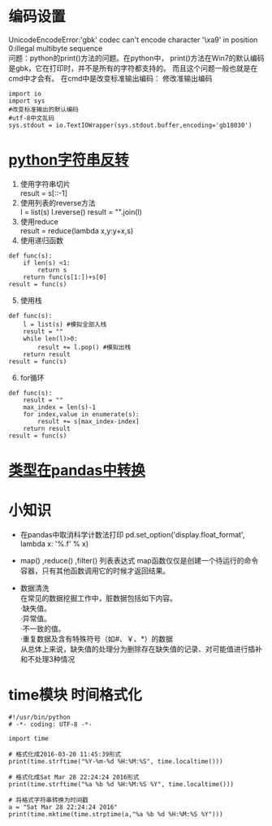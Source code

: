 # 编码设置  
UnicodeEncodeError:'gbk' codec can't encode character '\xa9' in position 0:illegal multibyte sequence  
问题：python的print()方法的问题。在python中， print()方法在Win7的默认编码是gbk，它在打印时，并不是所有的字符都支持的。 而且这个问题一般也就是在cmd中才会有。 在cmd中是改变标准输出编码： 修改准输出编码  
```
import io  
import sys 
#改变标准输出的默认编码 
#utf-8中文乱码
sys.stdout = io.TextIOWrapper(sys.stdout.buffer,encoding='gb18030') 
```

# [python字符串反转](https://www.cnblogs.com/taceywong/p/8045127.html)
1. 使用字符串切片  
result = s[::-1]
2. 使用列表的reverse方法  
l = list(s)
l.reverse()
result = "".join(l)
3. 使用reduce  
result = reduce(lambda x,y:y+x,s)
4. 使用递归函数  
```
def func(s):
    if len(s) <1:
        return s
    return func(s[1:])+s[0]
result = func(s)
```
5. 使用栈  
```
def func(s):
    l = list(s) #模拟全部入栈
    result = ""
    while len(l)>0:
        result += l.pop() #模拟出栈
    return result
result = func(s)
```
6. for循环  
```
def func(s):
    result = ""
    max_index = len(s)-1
    for index,value in enumerate(s):
        result += s[max_index-index]
    return result
result = func(s)
```

# [类型在pandas中转换](https://www.cnblogs.com/onemorepoint/p/9404753.html)

# 小知识
* 在pandas中取消科学计数法打印
  pd.set_option('display.float_format', lambda x: '%.f' % x)

* map() ,reduce() ,filter() 列表表达式
map函数仅仅是创建一个待运行的命令容器，只有其他函数调用它的时候才返回结果。

* 数据清洗  
在常见的数据挖掘工作中，脏数据包括如下内容。  
·缺失值。  
·异常值。  
·不一致的值。  
·重复数据及含有特殊符号（如#、￥、*）的数据  
从总体上来说，缺失值的处理分为删除存在缺失值的记录、对可能值进行插补和不处理3种情况  
#  time模块 时间格式化  
```
#!/usr/bin/python
# -*- coding: UTF-8 -*-
 
import time
 
# 格式化成2016-03-20 11:45:39形式
print(time.strftime("%Y-%m-%d %H:%M:%S", time.localtime()))
 
# 格式化成Sat Mar 28 22:24:24 2016形式
print(time.strftime("%a %b %d %H:%M:%S %Y", time.localtime()))
  
# 将格式字符串转换为时间戳
a = "Sat Mar 28 22:24:24 2016"
print(time.mktime(time.strptime(a,"%a %b %d %H:%M:%S %Y")))
```

